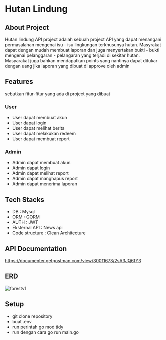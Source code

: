 # Hutan Lindung

## About Project
Hutan lindung API project adalah sebuah project API yang dapat menangani permasalahan mengenai isu - isu lingkungan terkhusunya hutan. Masyrakat dapat dengan mudah membuat laporan dan juga menyertakan bukti - bukti mengenai pelanggaran - pelangaran yang terjadi di sekitar hutan. Masyarakat juga bahkan mendapatkan points yang nantinya dapat ditukar dengan uang jika laporan yang dibuat di approve oleh admin

## Features
sebutkan fitur-fitur yang ada di project yang dibuat

### User
- User dapat membuat akun
- User dapat login
- User dapat melihat berita
- User dapat melakukan redeem
- User dapat membuat report 

### Admin
- Admin dapat membuat akun
- Admin dapat login
- Admin dapat melihat report
- Admin dapat manghapus report
- Admin dapat menerima laporan

## Tech Stacks
- DB : Mysql
- ORM : GORM
- AUTH : JWT
- Eksternal API : News api
- Code structure : Clean Architecture

## API Documentation
https://documenter.getpostman.com/view/30011673/2sA3JQ6fY3

## ERD
![forestv1](https://github.com/Mifthahuddinnn/Protect-Forest/assets/142136573/e8e2c196-7e07-4db7-ba8f-34833e8ed72b)

## Setup 
- git clone repository
- buat .env
- run perintah go mod tidy
- run dengan cara go run main.go
